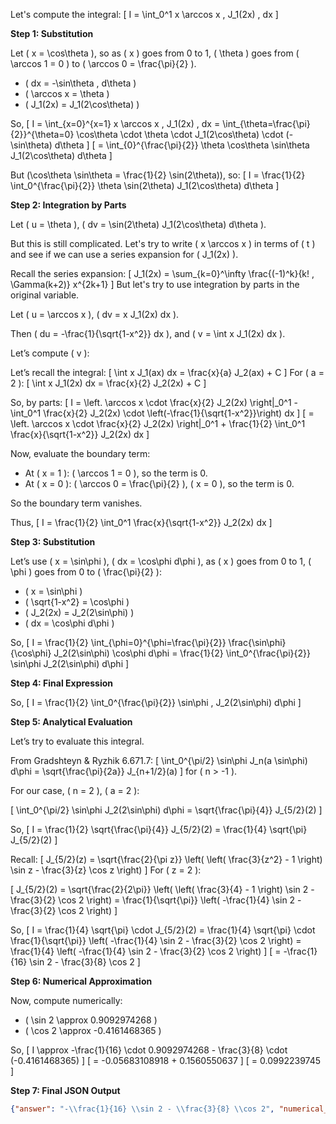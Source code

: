 Let's compute the integral:
\[
I = \int_0^1 x \arccos x \, J_1(2x) \, dx
\]

**Step 1: Substitution**

Let \( x = \cos\theta \), so as \( x \) goes from 0 to 1, \( \theta \) goes from \( \arccos 1 = 0 \) to \( \arccos 0 = \frac{\pi}{2} \).

- \( dx = -\sin\theta \, d\theta \)
- \( \arccos x = \theta \)
- \( J_1(2x) = J_1(2\cos\theta) \)

So,
\[
I = \int_{x=0}^{x=1} x \arccos x \, J_1(2x) \, dx = \int_{\theta=\frac{\pi}{2}}^{\theta=0} \cos\theta \cdot \theta \cdot J_1(2\cos\theta) \cdot (-\sin\theta) d\theta
\]
\[
= \int_{0}^{\frac{\pi}{2}} \theta \cos\theta \sin\theta J_1(2\cos\theta) d\theta
\]

But \(\cos\theta \sin\theta = \frac{1}{2} \sin(2\theta)\), so:
\[
I = \frac{1}{2} \int_0^{\frac{\pi}{2}} \theta \sin(2\theta) J_1(2\cos\theta) d\theta
\]

**Step 2: Integration by Parts**

Let \( u = \theta \), \( dv = \sin(2\theta) J_1(2\cos\theta) d\theta \).

But this is still complicated. Let's try to write \( x \arccos x \) in terms of \( t \) and see if we can use a series expansion for \( J_1(2x) \).

Recall the series expansion:
\[
J_1(2x) = \sum_{k=0}^\infty \frac{(-1)^k}{k! \, \Gamma(k+2)} x^{2k+1}
\]
But let's try to use integration by parts in the original variable.

Let \( u = \arccos x \), \( dv = x J_1(2x) dx \).

Then \( du = -\frac{1}{\sqrt{1-x^2}} dx \), and \( v = \int x J_1(2x) dx \).

Let’s compute \( v \):

Let’s recall the integral:
\[
\int x J_1(ax) dx = \frac{x}{a} J_2(ax) + C
\]
For \( a = 2 \):
\[
\int x J_1(2x) dx = \frac{x}{2} J_2(2x) + C
\]

So, by parts:
\[
I = \left. \arccos x \cdot \frac{x}{2} J_2(2x) \right|_0^1 - \int_0^1 \frac{x}{2} J_2(2x) \cdot \left(-\frac{1}{\sqrt{1-x^2}}\right) dx
\]
\[
= \left. \arccos x \cdot \frac{x}{2} J_2(2x) \right|_0^1 + \frac{1}{2} \int_0^1 \frac{x}{\sqrt{1-x^2}} J_2(2x) dx
\]

Now, evaluate the boundary term:

- At \( x = 1 \): \( \arccos 1 = 0 \), so the term is 0.
- At \( x = 0 \): \( \arccos 0 = \frac{\pi}{2} \), \( x = 0 \), so the term is 0.

So the boundary term vanishes.

Thus,
\[
I = \frac{1}{2} \int_0^1 \frac{x}{\sqrt{1-x^2}} J_2(2x) dx
\]

**Step 3: Substitution**

Let’s use \( x = \sin\phi \), \( dx = \cos\phi d\phi \), as \( x \) goes from 0 to 1, \( \phi \) goes from 0 to \( \frac{\pi}{2} \):

- \( x = \sin\phi \)
- \( \sqrt{1-x^2} = \cos\phi \)
- \( J_2(2x) = J_2(2\sin\phi) \)
- \( dx = \cos\phi d\phi \)

So,
\[
I = \frac{1}{2} \int_{\phi=0}^{\phi=\frac{\pi}{2}} \frac{\sin\phi}{\cos\phi} J_2(2\sin\phi) \cos\phi d\phi
= \frac{1}{2} \int_0^{\frac{\pi}{2}} \sin\phi J_2(2\sin\phi) d\phi
\]

**Step 4: Final Expression**

So,
\[
I = \frac{1}{2} \int_0^{\frac{\pi}{2}} \sin\phi \, J_2(2\sin\phi) d\phi
\]

**Step 5: Analytical Evaluation**

Let’s try to evaluate this integral.

From Gradshteyn & Ryzhik 6.671.7:
\[
\int_0^{\pi/2} \sin\phi J_n(a \sin\phi) d\phi = \sqrt{\frac{\pi}{2a}} J_{n+1/2}(a)
\]
for \( n > -1 \).

For our case, \( n = 2 \), \( a = 2 \):

\[
\int_0^{\pi/2} \sin\phi J_2(2\sin\phi) d\phi = \sqrt{\frac{\pi}{4}} J_{5/2}(2)
\]

So,
\[
I = \frac{1}{2} \sqrt{\frac{\pi}{4}} J_{5/2}(2) = \frac{1}{4} \sqrt{\pi} J_{5/2}(2)
\]

Recall:
\[
J_{5/2}(z) = \sqrt{\frac{2}{\pi z}} \left( \left( \frac{3}{z^2} - 1 \right) \sin z - \frac{3}{z} \cos z \right)
\]
For \( z = 2 \):

\[
J_{5/2}(2) = \sqrt{\frac{2}{2\pi}} \left( \left( \frac{3}{4} - 1 \right) \sin 2 - \frac{3}{2} \cos 2 \right)
= \frac{1}{\sqrt{\pi}} \left( -\frac{1}{4} \sin 2 - \frac{3}{2} \cos 2 \right)
\]

So,
\[
I = \frac{1}{4} \sqrt{\pi} \cdot J_{5/2}(2)
= \frac{1}{4} \sqrt{\pi} \cdot \frac{1}{\sqrt{\pi}} \left( -\frac{1}{4} \sin 2 - \frac{3}{2} \cos 2 \right)
= \frac{1}{4} \left( -\frac{1}{4} \sin 2 - \frac{3}{2} \cos 2 \right)
\]
\[
= -\frac{1}{16} \sin 2 - \frac{3}{8} \cos 2
\]

**Step 6: Numerical Approximation**

Now, compute numerically:

- \( \sin 2 \approx 0.9092974268 \)
- \( \cos 2 \approx -0.4161468365 \)

So,
\[
I \approx -\frac{1}{16} \cdot 0.9092974268 - \frac{3}{8} \cdot (-0.4161468365)
\]
\[
= -0.05683108918 + 0.1560550637
\]
\[
= 0.0992239745
\]

**Step 7: Final JSON Output**

```json
{"answer": "-\\frac{1}{16} \\sin 2 - \\frac{3}{8} \\cos 2", "numerical_answer": "0.0992239745"}
```